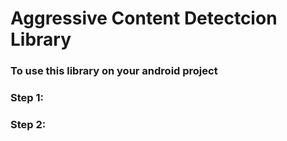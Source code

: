 # Aggressive Content Detectcion Library
### To use this library on your android project
### Step 1: 
### Step 2: 
